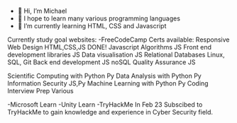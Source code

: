 - 👋 Hi, I’m Michael
- 👀 I hope to learn many various programming languages
- 🌱 I’m currently learning HTML, CSS and Javascript

Currently study goal websites:
-FreeCodeCamp
  Certs available:
  Responsive Web Design HTML,CSS,JS DONE!
  Javascript Algorithms JS
  Front end development libraries JS
  Data visualisation JS
  Relational Databases Linux, SQL, Git
  Back end development JS noSQL
  Quality Assurance JS
  
  Scientific Computing with Python Py
  Data Analysis with Python Py
  Information Security JS,Py
  Machine Learning with Python Py
  Coding Interview Prep Various

-Microsoft Learn
-Unity Learn
-TryHackMe
  In Feb 23 Subscibed to TryHackMe to gain knowledge and experience in Cyber Security field.

<!---
mickaub/mickaub is a ✨ special ✨ repository because its `README.md` (this file) appears on your GitHub profile.
You can click the Preview link to take a look at your changes.
--->
